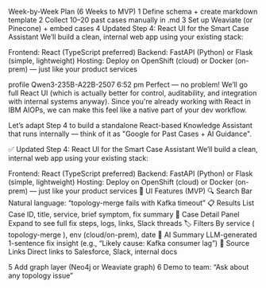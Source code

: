 Week-by-Week Plan (6 Weeks to MVP)
1
Define schema + create markdown template
2
Collect 10–20 past cases manually in
.md
3
Set up Weaviate (or Pinecone) + embed cases
4
Updated Step 4: React UI for the Smart Case Assistant
We’ll build a clean, internal web app using your existing stack:

Frontend: React (TypeScript preferred)
Backend: FastAPI (Python) or Flask (simple, lightweight)
Hosting: Deploy on OpenShift (cloud) or Docker (on-prem) — just like your product services


profile
Qwen3-235B-A22B-2507
6:52 pm
Perfect — no problem! We’ll go full React UI (which is actually better for control, auditability, and integration with internal systems anyway). Since you're already working with React in IBM AIOPs, we can make this feel like a native part of your dev workflow.

Let’s adapt Step 4 to build a standalone React-based Knowledge Assistant that runs internally — think of it as "Google for Past Cases + AI Guidance".

✅ Updated Step 4: React UI for the Smart Case Assistant
We’ll build a clean, internal web app using your existing stack:

Frontend: React (TypeScript preferred)
Backend: FastAPI (Python) or Flask (simple, lightweight)
Hosting: Deploy on OpenShift (cloud) or Docker (on-prem) — just like your product services
🎯 UI Features (MVP)
🔍 Search Bar
Natural language:
“topology-merge fails with Kafka timeout”
📋 Results List
Case ID, title, service, brief symptom, fix summary
🧩 Case Detail Panel
Expand to see full fix steps, logs, links, Slack threads
🏷️ Filters
By service (
topology-merge
), env (cloud/on-prem), date
💬 AI Summary
LLM-generated 1-sentence fix insight (e.g., “Likely cause: Kafka consumer lag”)
🔗 Source Links
Direct links to Salesforce, Slack, internal docs



5
Add graph layer (Neo4j or Weaviate graph)
6
Demo to team: “Ask about any topology issue”